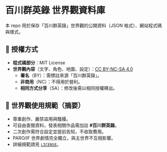 # 百川群英錄 世界觀資料庫

本 repo 用於保存「百川群英錄」世界觀的公開資料（JSON 格式）、網站程式碼與樣式。

## 📖 授權方式
- **程式碼部分**：MIT License  
- **世界觀內容**（文字、角色、地圖、設定）：[CC BY-NC-SA 4.0](https://creativecommons.org/licenses/by-nc-sa/4.0/)  
  - **署名**（BY）：需標註來源「百川群英錄」。  
  - **非商用**（NC）：不得用於營利。  
  - **相同方式分享**（SA）：修改後需以相同授權釋出。  

## 📜 世界觀使用規範（摘要）
- 尊重創作、嚴禁盜用與騷擾。  
- 可自由查閱資料，發表相關作品需加註 **#百川群英錄**。  
- 二次創作需符合設定並提前告知，不收取費用。  
- PARO/IF 世界劇情完全獨立，與主世界不互相影響。  
- 詳細規範請見 [`LICENSE`](assets/LICENSE)。  

